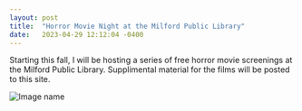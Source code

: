 ```yaml
---
layout: post
title:  "Horror Movie Night at the Milford Public Library"
date:   2023-04-29 12:12:04 -0400
---
```


Starting this fall, I will be hosting a series of free horror movie screenings at the Milford Public Library. Supplimental material for the films will be posted to this site.

![Image name](/assets/MilfordHorrorMovieNight.png)